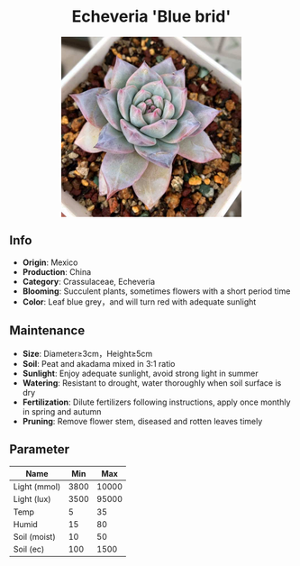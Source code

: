 <h1 align='center'>Echeveria 'Blue brid'</h1>
<p align="center">
    <img 
        align='center'
        width='320'
        src="../images/echeveria blue brid.png" 
        alt='Echeveria 'Blue brid'' />
</p>

## Info

 - **Origin**: Mexico
 - **Production**: China
 - **Category**: Crassulaceae, Echeveria
 - **Blooming**: Succulent plants, sometimes flowers with a short period time
 - **Color**: Leaf blue grey，and will turn red with adequate sunlight

## Maintenance

 - **Size**: Diameter≥3cm，Height≥5cm
 - **Soil**: Peat and akadama mixed in 3:1 ratio
 - **Sunlight**: Enjoy adequate sunlight, avoid strong light in summer
 - **Watering**: Resistant to drought, water thoroughly when soil surface is dry
 - **Fertilization**: Dilute fertilizers following instructions, apply once monthly in spring and autumn
 - **Pruning**: Remove flower stem, diseased and rotten leaves timely

## Parameter

| Name         | Min  | Max   |
|--------------|------|-------|
| Light (mmol) | 3800 | 10000  |
| Light (lux)  | 3500 | 95000 |
| Temp         | 5    | 35    |
| Humid        | 15   | 80    |
| Soil (moist) | 10   | 50    |
| Soil (ec)    | 100  | 1500  |
